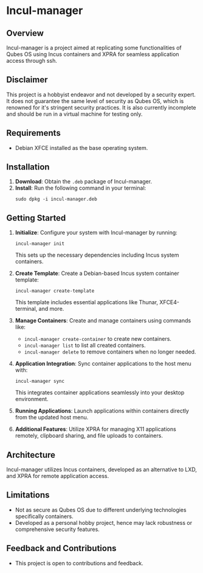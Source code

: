 # Incul-manager

## Overview

Incul-manager is a project aimed at replicating some functionalities of Qubes OS using Incus containers and XPRA for seamless application access through ssh.

## Disclaimer

This project is a hobbyist endeavor and not developed by a security expert. It does not guarantee the same level of security as Qubes OS, which is renowned for it's stringent security practices. It is also currently incomplete and should be run in a virtual machine for testing only.

## Requirements

- Debian XFCE installed as the base operating system.


## Installation

1. **Download**: Obtain the `.deb` package of Incul-manager.
2. **Install**: Run the following command in your terminal:
   ```
   sudo dpkg -i incul-manager.deb
   ```

## Getting Started

1. **Initialize**: Configure your system with Incul-manager by running:
   ```
   incul-manager init
   ```
   This sets up the necessary dependencies including Incus system containers.

2. **Create Template**: Create a Debian-based Incus system container template:
   ```
   incul-manager create-template
   ```
   This template includes essential applications like Thunar, XFCE4-terminal, and more.

3. **Manage Containers**: Create and manage containers using commands like:
   - `incul-manager create-container` to create new containers.
   - `incul-manager list` to list all created containers.
   - `incul-manager delete` to remove containers when no longer needed.

4. **Application Integration**: Sync container applications to the host menu with:
   ```
   incul-manager sync
   ```
   This integrates container applications seamlessly into your desktop environment.

5. **Running Applications**: Launch applications within containers directly from the updated host menu. 

6. **Additional Features**: Utilize XPRA for managing X11 applications remotely, clipboard sharing, and file uploads to containers.

## Architecture

Incul-manager utilizes Incus containers, developed as an alternative to LXD, and XPRA for remote application access. 

## Limitations

- Not as secure as Qubes OS due to different underlying technologies specifically containers.
- Developed as a personal hobby project, hence may lack robustness or comprehensive security features.


## Feedback and Contributions

- This project is open to contributions and feedback.


